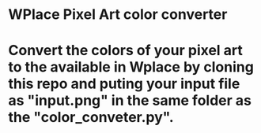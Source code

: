<h1>WPlace Pixel Art color converter<h1>
<div>
  Convert the colors of your pixel art to the available in Wplace by cloning this repo and puting your input file as "input.png" in the same folder as the "color_conveter.py".
</div>
